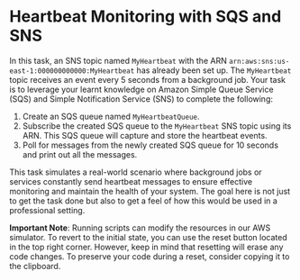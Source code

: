 # Heartbeat Monitoring with SQS and SNS

In this task, an SNS topic named `MyHeartbeat` with the ARN `arn:aws:sns:us-east-1:000000000000:MyHeartbeat` has already been set up. The `MyHeartbeat` topic receives an event every 5 seconds from a background job. Your task is to leverage your learnt knowledge on Amazon Simple Queue Service (SQS) and Simple Notification Service (SNS) to complete the following:

1. Create an SQS queue named `MyHeartbeatQueue`.
2. Subscribe the created SQS queue to the `MyHeartbeat` SNS topic using its ARN. This SQS queue will capture and store the heartbeat events.
3. Poll for messages from the newly created SQS queue for 10 seconds and print out all the messages.

This task simulates a real-world scenario where background jobs or services constantly send heartbeat messages to ensure effective monitoring and maintain the health of your system. The goal here is not just to get the task done but also to get a feel of how this would be used in a professional setting.

**Important Note**: Running scripts can modify the resources in our AWS simulator. To revert to the initial state, you can use the reset button located in the top right corner. However, keep in mind that resetting will erase any code changes. To preserve your code during a reset, consider copying it to the clipboard.